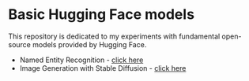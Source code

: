 # Basic Hugging Face models

This repository is dedicated to my experiments with fundamental open-source models provided by Hugging Face.

- Named Entity Recognition - [click here](https://huggingface.co/spaces/souvikmaji22/named-entity-recognition)
- Image Generation with Stable Diffusion - [click here](https://huggingface.co/spaces/souvikmaji22/depth-estimation)
